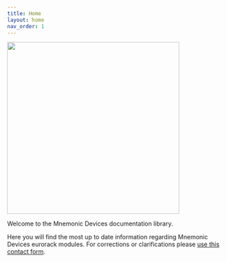 ```yaml
---
title: Home
layout: home
nav_order: 1
---
```


<img src="https://mnemonicdevices.io/cdn/shop/files/5x2-rectangle_MD-Sticker_1_WEB_Bolder_Inverted.png?v=1720105555&width=400" width="400px" />

Welcome to the Mnemonic Devices documentation library.

Here you will find the most up to date information regarding Mnemonic Devices eurorack modules. For corrections or clarifications please [use this contact form](https://www.mnemonicdevices.io/pages/about).

